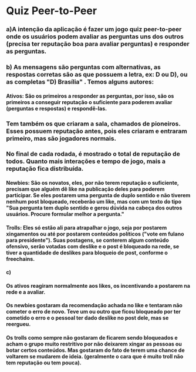 # Quiz Peer-to-Peer

### a)A intenção da aplicação é fazer um jogo quiz peer-to-peer onde os usuários podem avaliar as perguntas uns dos outros (precisa ter reputação boa para avaliar perguntas) e responder as perguntas. 

### b) As mensagens são perguntas com alternativas, as respostas corretas são as que possuem a letra, ex: D ou D), ou as completas "D) Brasília" . Temos alguns autores:


#### Ativos: São os primeiros a responder as perguntas, por isso, são os primeiros a conseguir reputação o suficiente para poderem avaliar (perguntas e respostas) e respondê-las. 

### Tem também os que criaram a sala, chamados de pioneiros. Esses possuem reputação antes, pois eles criaram e entraram primeiro, mas são jogadores normais.

### No final de cada rodada, é mostrado o total de reputação de todos. Quanto mais interações e tempo de jogo, mais a reputação fica distribuída.


#### Newbies: São os novatos, eles, por não terem reputação o suficiente, precisam que alguém dê like na publicação deles para poderem participar. Se eles postarem uma pergunta de duplo sentido e não tiverem nenhum post bloqueado, receberão um like, mas com um texto do tipo "Sua pergunta tem duplo sentido e gerou dúvida na cabeça dos outros usuários. Procure formular melhor a pergunta."

#### Trolls: Eles só estão ali para atrapalhar o jogo, seja por postarem xingamentos ou até por postarem conteúdos políticos ("vote em fulano para presidente"). Suas postagens, se conterem algum conteúdo ofensivo, serão votadas com deslike e o post é bloqueado na rede, se tiver a quantidade de deslikes para bloqueio de post, conforme o freechains. 

#### c)
#### Os ativos reagiram normalmente aos likes, os incentivando a postarem na rede e a avaliar.

#### Os newbies gostaram da recomendação achada no like e tentaram não cometer o erro de novo. Teve um ou outro que ficou bloqueado por ter cometido o erro e o pessoal ter dado deslike no post dele, mas se reergueu.

#### Os trolls como sempre não gostaram de ficarem sendo bloqueados e acham o grupo muito restritivo por não deixarem xingar as pessoas ou botar certos conteúdos. Mas gostaram do fato de terem uma chance de voltarem se mudarem de ideia. (geralmente o cara que é muito troll não tem reputação ou tem pouca).

